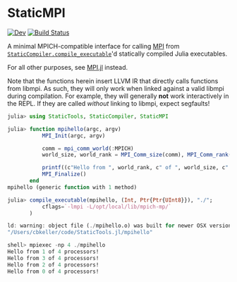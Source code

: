 # StaticMPI

[![Dev](https://img.shields.io/badge/docs-dev-blue.svg)](https://brenhinkeller.github.io/StaticMPI.jl/dev/)
[![Build Status](https://github.com/brenhinkeller/StaticMPI.jl/actions/workflows/CI.yml/badge.svg?branch=main)](https://github.com/brenhinkeller/StaticMPI.jl/actions/workflows/CI.yml?query=branch%3Amain)

A minimal MPICH-compatible interface for calling [MPI](https://www.mpi-forum.org/) from
[`StaticCompiler.compile_executable`](https://github.com/tshort/StaticCompiler.jl)'d
statically compiled Julia executables.

For all other purposes, see [MPI.jl](https://github.com/JuliaParallel/MPI.jl) instead.

Note that the functions herein insert LLVM IR that directly calls functions from libmpi.
As such, they will only work when linked against a valid libmpi during compilation.
For example, they will generally **not** work interactively in the REPL.
If they are called *without* linking to libmpi, expect segfaults!
```julia
julia> using StaticTools, StaticCompiler, StaticMPI

julia> function mpihello(argc, argv)
           MPI_Init(argc, argv)

           comm = mpi_comm_world(:MPICH)
           world_size, world_rank = MPI_Comm_size(comm), MPI_Comm_rank(comm)

           printf((c"Hello from ", world_rank, c" of ", world_size, c" processors!\n"))
           MPI_Finalize()
       end
mpihello (generic function with 1 method)

julia> compile_executable(mpihello, (Int, Ptr{Ptr{UInt8}}), "./";
           cflags=`-lmpi -L/opt/local/lib/mpich-mp/`
       )

ld: warning: object file (./mpihello.o) was built for newer OSX version (12.0) than being linked (10.13)
"/Users/cbkeller/code/StaticTools.jl/mpihello"

shell> mpiexec -np 4 ./mpihello
Hello from 1 of 4 processors!
Hello from 3 of 4 processors!
Hello from 2 of 4 processors!
Hello from 0 of 4 processors!
```
